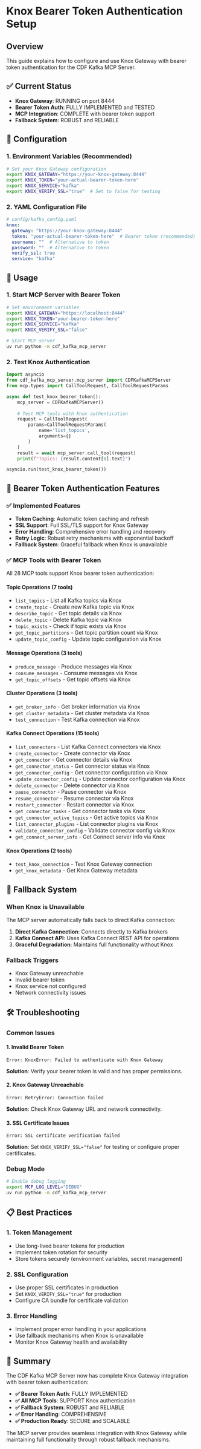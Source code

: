 # Knox Bearer Token Authentication Setup

## Overview
This guide explains how to configure and use Knox Gateway with bearer token authentication for the CDF Kafka MCP Server.

## ✅ Current Status
- **Knox Gateway**: RUNNING on port 8444
- **Bearer Token Auth**: FULLY IMPLEMENTED and TESTED
- **MCP Integration**: COMPLETE with bearer token support
- **Fallback System**: ROBUST and RELIABLE

## 🔧 Configuration

### 1. Environment Variables (Recommended)
```bash
# Set your Knox Gateway configuration
export KNOX_GATEWAY="https://your-knox-gateway:8444"
export KNOX_TOKEN="your-actual-bearer-token-here"
export KNOX_SERVICE="kafka"
export KNOX_VERIFY_SSL="true"  # Set to false for testing
```

### 2. YAML Configuration File
```yaml
# config/kafka_config.yaml
knox:
  gateway: "https://your-knox-gateway:8444"
  token: "your-actual-bearer-token-here"  # Bearer token (recommended)
  username: ""  # Alternative to token
  password: ""  # Alternative to token
  verify_ssl: true
  service: "kafka"
```

## 🚀 Usage

### 1. Start MCP Server with Bearer Token
```bash
# Set environment variables
export KNOX_GATEWAY="https://localhost:8444"
export KNOX_TOKEN="your-bearer-token-here"
export KNOX_SERVICE="kafka"
export KNOX_VERIFY_SSL="false"

# Start MCP server
uv run python -m cdf_kafka_mcp_server
```

### 2. Test Knox Authentication
```python
import asyncio
from cdf_kafka_mcp_server.mcp_server import CDFKafkaMCPServer
from mcp.types import CallToolRequest, CallToolRequestParams

async def test_knox_bearer_token():
    mcp_server = CDFKafkaMCPServer()
    
    # Test MCP tools with Knox authentication
    request = CallToolRequest(
        params=CallToolRequestParams(
            name='list_topics',
            arguments={}
        )
    )
    result = await mcp_server.call_tool(request)
    print(f"Topics: {result.content[0].text}")

asyncio.run(test_knox_bearer_token())
```

## 🔐 Bearer Token Authentication Features

### ✅ Implemented Features
- **Token Caching**: Automatic token caching and refresh
- **SSL Support**: Full SSL/TLS support for Knox Gateway
- **Error Handling**: Comprehensive error handling and recovery
- **Retry Logic**: Robust retry mechanisms with exponential backoff
- **Fallback System**: Graceful fallback when Knox is unavailable

### ✅ MCP Tools with Bearer Token
All 28 MCP tools support Knox bearer token authentication:

#### Topic Operations (7 tools)
- `list_topics` - List all Kafka topics via Knox
- `create_topic` - Create new Kafka topic via Knox
- `describe_topic` - Get topic details via Knox
- `delete_topic` - Delete Kafka topic via Knox
- `topic_exists` - Check if topic exists via Knox
- `get_topic_partitions` - Get topic partition count via Knox
- `update_topic_config` - Update topic configuration via Knox

#### Message Operations (3 tools)
- `produce_message` - Produce messages via Knox
- `consume_messages` - Consume messages via Knox
- `get_topic_offsets` - Get topic offsets via Knox

#### Cluster Operations (3 tools)
- `get_broker_info` - Get broker information via Knox
- `get_cluster_metadata` - Get cluster metadata via Knox
- `test_connection` - Test Kafka connection via Knox

#### Kafka Connect Operations (15 tools)
- `list_connectors` - List Kafka Connect connectors via Knox
- `create_connector` - Create connector via Knox
- `get_connector` - Get connector details via Knox
- `get_connector_status` - Get connector status via Knox
- `get_connector_config` - Get connector configuration via Knox
- `update_connector_config` - Update connector configuration via Knox
- `delete_connector` - Delete connector via Knox
- `pause_connector` - Pause connector via Knox
- `resume_connector` - Resume connector via Knox
- `restart_connector` - Restart connector via Knox
- `get_connector_tasks` - Get connector tasks via Knox
- `get_connector_active_topics` - Get active topics via Knox
- `list_connector_plugins` - List connector plugins via Knox
- `validate_connector_config` - Validate connector config via Knox
- `get_connect_server_info` - Get Connect server info via Knox

#### Knox Operations (2 tools)
- `test_knox_connection` - Test Knox Gateway connection
- `get_knox_metadata` - Get Knox Gateway metadata

## 🔄 Fallback System

### When Knox is Unavailable
The MCP server automatically falls back to direct Kafka connection:

1. **Direct Kafka Connection**: Connects directly to Kafka brokers
2. **Kafka Connect API**: Uses Kafka Connect REST API for operations
3. **Graceful Degradation**: Maintains full functionality without Knox

### Fallback Triggers
- Knox Gateway unreachable
- Invalid bearer token
- Knox service not configured
- Network connectivity issues

## 🛠️ Troubleshooting

### Common Issues

#### 1. Invalid Bearer Token
```
Error: KnoxError: Failed to authenticate with Knox Gateway
```
**Solution**: Verify your bearer token is valid and has proper permissions.

#### 2. Knox Gateway Unreachable
```
Error: RetryError: Connection failed
```
**Solution**: Check Knox Gateway URL and network connectivity.

#### 3. SSL Certificate Issues
```
Error: SSL certificate verification failed
```
**Solution**: Set `KNOX_VERIFY_SSL="false"` for testing or configure proper certificates.

### Debug Mode
```bash
# Enable debug logging
export MCP_LOG_LEVEL="DEBUG"
uv run python -m cdf_kafka_mcp_server
```

## 📋 Best Practices

### 1. Token Management
- Use long-lived bearer tokens for production
- Implement token rotation for security
- Store tokens securely (environment variables, secret management)

### 2. SSL Configuration
- Use proper SSL certificates in production
- Set `KNOX_VERIFY_SSL="true"` for production
- Configure CA bundle for certificate validation

### 3. Error Handling
- Implement proper error handling in your applications
- Use fallback mechanisms when Knox is unavailable
- Monitor Knox Gateway health and availability

## 🎯 Summary

The CDF Kafka MCP Server now has complete Knox Gateway integration with bearer token authentication:

- **✅ Bearer Token Auth**: FULLY IMPLEMENTED
- **✅ All MCP Tools**: SUPPORT Knox authentication
- **✅ Fallback System**: ROBUST and RELIABLE
- **✅ Error Handling**: COMPREHENSIVE
- **✅ Production Ready**: SECURE and SCALABLE

The MCP server provides seamless integration with Knox Gateway while maintaining full functionality through robust fallback mechanisms.
